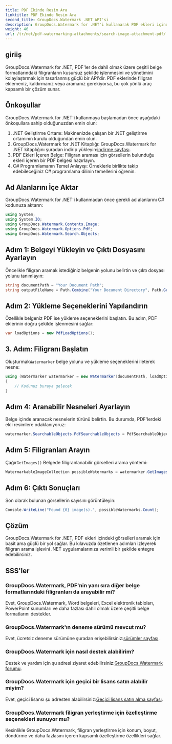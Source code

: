 ```yaml
---
title: PDF Ekinde Resim Ara
linktitle: PDF Ekinde Resim Ara
second_title: GroupDocs.Watermark .NET API'si
description: GroupDocs.Watermark for .NET'i kullanarak PDF ekleri içindeki görselleri verimli bir şekilde arayın. Filigran yönetimi sürecinizi zahmetsizce basitleştirin.
weight: 46
url: /tr/net/pdf-watermarking-attachments/search-image-attachment-pdf/
---
```

## giriiş
GroupDocs.Watermark for .NET, PDF'ler de dahil olmak üzere çeşitli belge formatlarındaki filigranların kusursuz şekilde işlenmesini ve yönetimini kolaylaştırmak için tasarlanmış güçlü bir API'dir. PDF eklerinde filigran eklemeniz, kaldırmanız veya aramanız gerekiyorsa, bu çok yönlü araç kapsamlı bir çözüm sunar.
## Önkoşullar
GroupDocs.Watermark for .NET'i kullanmaya başlamadan önce aşağıdaki önkoşullara sahip olduğunuzdan emin olun:
1. .NET Geliştirme Ortamı: Makinenizde çalışan bir .NET geliştirme ortamının kurulu olduğundan emin olun.
2.  GroupDocs.Watermark for .NET Kitaplığı: GroupDocs.Watermark for .NET kitaplığını şuradan indirip yükleyin:[indirme sayfası](https://releases.groupdocs.com/Watermark/net/).
3. PDF Ekleri İçeren Belge: Filigran araması için görsellerin bulunduğu ekleri içeren bir PDF belgesi hazırlayın.
4. C# Programlamanın Temel Anlayışı: Örneklerle birlikte takip edebileceğiniz C# programlama dilinin temellerini öğrenin.

## Ad Alanlarını İçe Aktar
GroupDocs.Watermark for .NET'i kullanmadan önce gerekli ad alanlarını C# kodunuza aktarın:
```csharp
using System;
using System.IO;
using GroupDocs.Watermark.Contents.Image;
using GroupDocs.Watermark.Options.Pdf;
using GroupDocs.Watermark.Search.Objects;
```
## Adım 1: Belgeyi Yükleyin ve Çıktı Dosyasını Ayarlayın
Öncelikle filigran aramak istediğiniz belgenin yolunu belirtin ve çıktı dosyası yolunu tanımlayın:
```csharp
string documentPath = "Your Document Path";
string outputFileName = Path.Combine("Your Document Directory", Path.GetFileName(documentPath));
```
## Adım 2: Yükleme Seçeneklerini Yapılandırın
Özellikle belgeniz PDF ise yükleme seçeneklerini başlatın. Bu adım, PDF eklerinin doğru şekilde işlenmesini sağlar:
```csharp
var loadOptions = new PdfLoadOptions();
```
## 3. Adım: Filigranı Başlatın
 Oluşturmak`Watermarker` belge yolunu ve yükleme seçeneklerini ileterek nesne:
```csharp
using (Watermarker watermarker = new Watermarker(documentPath, loadOptions))
{
    // Kodunuz buraya gelecek
}
```
## Adım 4: Aranabilir Nesneleri Ayarlayın
Belge içinde aranacak nesnelerin türünü belirtin. Bu durumda, PDF'lerdeki ekli resimlere odaklanıyoruz:
```csharp
watermarker.SearchableObjects.PdfSearchableObjects = PdfSearchableObjects.AttachedImages;
```
## Adım 5: Filigranları Arayın
 Çağır`GetImages()` Belgede filigranlanabilir görselleri arama yöntemi:
```csharp
WatermarkableImageCollection possibleWatermarks = watermarker.GetImages();
```
## Adım 6: Çıktı Sonuçları
Son olarak bulunan görsellerin sayısını görüntüleyin:
```csharp
Console.WriteLine("Found {0} image(s).", possibleWatermarks.Count);
```

## Çözüm
GroupDocs.Watermark for .NET, PDF ekleri içindeki görselleri aramak için basit ama güçlü bir yol sağlar. Bu kılavuzda özetlenen adımları izleyerek filigran arama işlevini .NET uygulamalarınıza verimli bir şekilde entegre edebilirsiniz.
## SSS'ler
### GroupDocs.Watermark, PDF'nin yanı sıra diğer belge formatlarındaki filigranları da arayabilir mi?
Evet, GroupDocs.Watermark, Word belgeleri, Excel elektronik tabloları, PowerPoint sunumları ve daha fazlası dahil olmak üzere çeşitli belge formatlarını destekler.
### GroupDocs.Watermark'ın deneme sürümü mevcut mu?
 Evet, ücretsiz deneme sürümüne şuradan erişebilirsiniz:[sürümler sayfası](https://releases.groupdocs.com/).
### GroupDocs.Watermark için nasıl destek alabilirim?
 Destek ve yardım için şu adresi ziyaret edebilirsiniz:[GroupDocs.Watermark forumu](https://forum.groupdocs.com/c/watermark/19).
### GroupDocs.Watermark için geçici bir lisans satın alabilir miyim?
 Evet, geçici lisansı şu adresten alabilirsiniz:[Geçici lisans satın alma sayfası](https://purchase.groupdocs.com/temporary-license/).
### GroupDocs.Watermark filigran yerleştirme için özelleştirme seçenekleri sunuyor mu?
Kesinlikle GroupDocs.Watermark, filigran yerleştirme için konum, boyut, döndürme ve daha fazlasını içeren kapsamlı özelleştirme özellikleri sağlar.